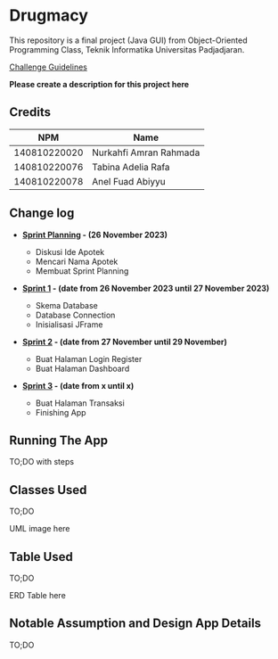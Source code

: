# Drugmacy

This repository is a final project (Java GUI) from Object-Oriented Programming Class, Teknik Informatika Universitas Padjadjaran. 

[Challenge Guidelines](challenge-guideline.md)

**Please create a description for this project here**

## Credits
| NPM           | Name        |
| ------------- |-------------|
| 140810220020  | Nurkahfi Amran Rahmada    |
| 140810220076  | Tabina Adelia Rafa    |
| 140810220078  | Anel Fuad Abiyyu |

## Change log
- **[Sprint Planning](changelog/sprint-planning.md) - (26 November 2023)** 
   - Diskusi Ide Apotek 
   - Mencari Nama Apotek
   - Membuat Sprint Planning

- **[Sprint 1](changelog/sprint-1.md) - (date from 26 November 2023 until 27 November 2023)** 
   - Skema Database
   - Database Connection
   - Inisialisasi JFrame

- **[Sprint 2](changelog/sprint-2.md) - (date from 27 November until 29 November)** 
   - Buat Halaman Login Register
   - Buat Halaman Dashboard
   
- **[Sprint 3](changelog/sprint-3.md) - (date from x until x)** 
   - Buat Halaman Transaksi
   - Finishing App

## Running The App

TO;DO with steps

## Classes Used

TO;DO

UML image here

## Table Used

TO;DO

ERD Table here

## Notable Assumption and Design App Details

TO;DO